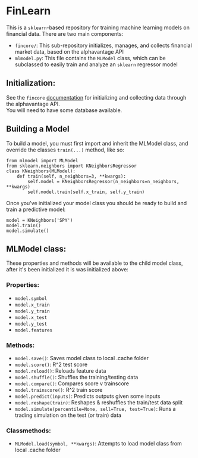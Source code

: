 # FinLearn
This is a `sklearn`-based repository for training machine learning models on financial data.  There are two main components:
- `fincore/`: This sub-repository initializes, manages, and collects financial market data, based on the alphavantage API
- `mlmodel.py`: This file contains the `MLModel` class, which can be subclassed to easily train and analyze an `sklearn` regressor model

## Initialization:
See the `fincore` [documentation](https://github.com/djcohen03/fincore) for initializing and collecting data through the alphavantage API.  
You will need to have some database available.

## Building a Model
To build a model, you must first import and inherit the MLModel class, and override the classes `train(...)` method, like so:
```
from mlmodel import MLModel
from sklearn.neighbors import KNeighborsRegressor
class KNeighbors(MLModel):
    def train(self, n_neighbors=3, **kwargs):
        self.model = KNeighborsRegressor(n_neighbors=n_neighbors, **kwargs)
        self.model.train(self.x_train, self.y_train)
```

Once you've initialized your model class you should be ready to build and train a predictive model:
```
model = KNeighbors('SPY')
model.train()
model.simulate()
```


## MLModel class:
These properties and methods will be available to the child model class, after it's been initialized it is was initialized above:
### Properties:
- `model.symbol`
- `model.x_train`
- `model.y_train`
- `model.x_test`
- `model.y_test`
- `model.features`
### Methods:
- `model.save()`: Saves model class to local .cache folder
- `model.score()`: R^2 test score
- `model.reload()`: Reloads feature data
- `model.shuffle()`: Shuffles the training/testing data
- `model.compare()`: Compares score v trainscore
- `model.trainscore()`: R^2 train score
- `model.predict(inputs)`: Predicts outputs given some inputs
- `model.reshape(train)`: Reshapes & reshuffles the train/test data split
- `model.simulate(percentile=None, sell=True, test=True)`: Runs a trading simulation on the test (or train) data
### Classmethods:
- `MLModel.load(symbol, **kwargs)`: Attempts to load model class from local .cache folder
